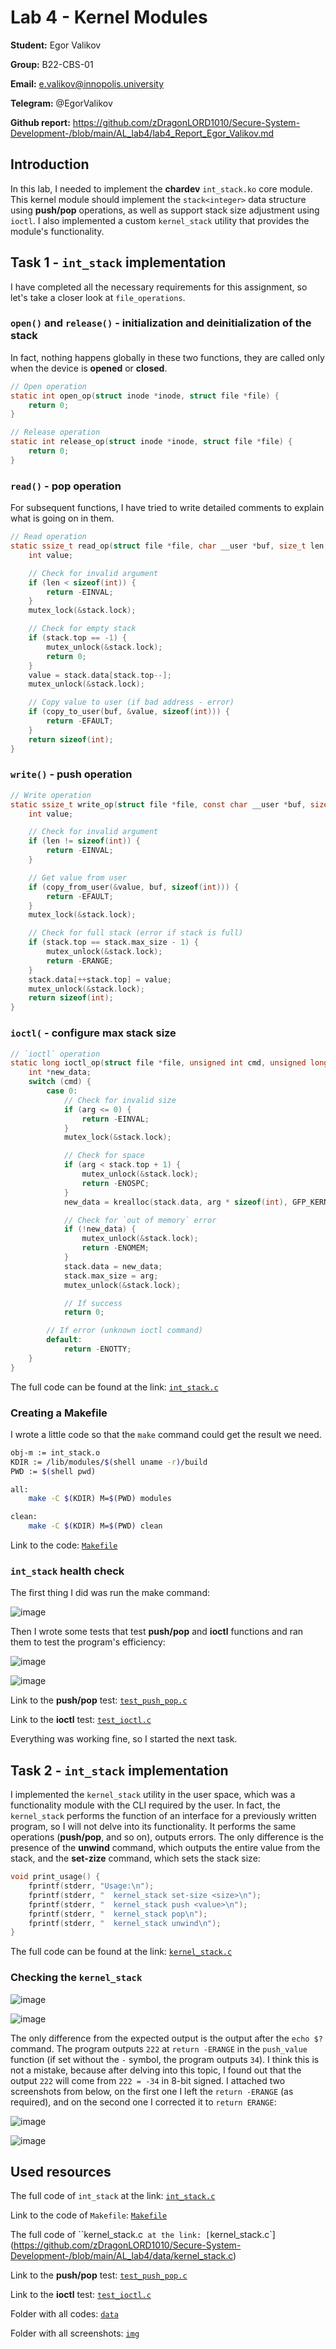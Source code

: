 # Lab 4 - Kernel Modules

**Student:** Egor Valikov

**Group:** B22-CBS-01

**Email:** e.valikov@innopolis.university

**Telegram:** @EgorValikov

**Github report:** https://github.com/zDragonLORD1010/Secure-System-Development-/blob/main/AL_lab4/lab4_Report_Egor_Valikov.md

## Introduction

In this lab, I needed to implement the **chardev** `int_stack.ko` core module. This kernel module should implement the `stack<integer>` data structure using **push/pop** operations, as well as support stack size adjustment using `ioctl`. I also implemented a custom `kernel_stack` utility that provides the module's functionality.

## Task 1 - `int_stack` implementation

I have completed all the necessary requirements for this assignment, so let's take a closer look at `file_operations`.

### `open()` and `release()` - initialization and deinitialization of the stack

In fact, nothing happens globally in these two functions, they are called only when the device is **opened** or **closed**.

```c
// Open operation
static int open_op(struct inode *inode, struct file *file) {
    return 0;
}

// Release operation
static int release_op(struct inode *inode, struct file *file) {
    return 0;
}
```

### `read()` - pop operation

For subsequent functions, I have tried to write detailed comments to explain what is going on in them.

```c
// Read operation
static ssize_t read_op(struct file *file, char __user *buf, size_t len, loff_t *offset) {
    int value;

    // Check for invalid argument
    if (len < sizeof(int)) {
        return -EINVAL;
    }
    mutex_lock(&stack.lock);

    // Check for empty stack
    if (stack.top == -1) {
        mutex_unlock(&stack.lock);
        return 0;
    }
    value = stack.data[stack.top--];
    mutex_unlock(&stack.lock);

    // Copy value to user (if bad address - error)
    if (copy_to_user(buf, &value, sizeof(int))) {
        return -EFAULT;
    }
    return sizeof(int);
}
```

### `write()` - push operation

```c
// Write operation
static ssize_t write_op(struct file *file, const char __user *buf, size_t len, loff_t *offset) {
    int value;

    // Check for invalid argument
    if (len != sizeof(int)) {
        return -EINVAL;
    }

    // Get value from user
    if (copy_from_user(&value, buf, sizeof(int))) {
        return -EFAULT;
    }
    mutex_lock(&stack.lock);

    // Check for full stack (error if stack is full)
    if (stack.top == stack.max_size - 1) {
        mutex_unlock(&stack.lock);
        return -ERANGE;
    }
    stack.data[++stack.top] = value;
    mutex_unlock(&stack.lock);
    return sizeof(int);
}
```

### `ioctl(` - configure max stack size

```c
// `ioctl` operation
static long ioctl_op(struct file *file, unsigned int cmd, unsigned long arg) {
    int *new_data;
    switch (cmd) {
        case 0:
            // Check for invalid size
            if (arg <= 0) {
                return -EINVAL;
            }
            mutex_lock(&stack.lock);

            // Check for space
            if (arg < stack.top + 1) {
                mutex_unlock(&stack.lock);
                return -ENOSPC;
            }
            new_data = krealloc(stack.data, arg * sizeof(int), GFP_KERNEL);

            // Check for `out of memory` error
            if (!new_data) {
                mutex_unlock(&stack.lock);
                return -ENOMEM;
            }
            stack.data = new_data;
            stack.max_size = arg;
            mutex_unlock(&stack.lock);

            // If success
            return 0;

        // If error (unknown ioctl command)
        default:
            return -ENOTTY;
    }
}
```

The full code can be found at the link: [`int_stack.c`](https://github.com/zDragonLORD1010/Secure-System-Development-/blob/main/AL_lab4/data/int_stack.c)

### Creating a Makefile

I wrote a little code so that the `make` command could get the result we need.

```bash
obj-m := int_stack.o
KDIR := /lib/modules/$(shell uname -r)/build
PWD := $(shell pwd)

all:
	make -C $(KDIR) M=$(PWD) modules

clean:
	make -C $(KDIR) M=$(PWD) clean
```

Link to the code: [`Makefile`](https://github.com/zDragonLORD1010/Secure-System-Development-/blob/main/AL_lab4/data/Makefile)

### `int_stack` health check

The first thing I did was run the make command:

![image](https://github.com/user-attachments/assets/f308cf51-6654-47bc-bedd-5b86cf5a583c)

Then I wrote some tests that test **push/pop** and **ioctl** functions and ran them to test the program's efficiency:

![image](https://github.com/user-attachments/assets/76d19e96-c072-443b-8cc1-e989dbaf2565)

![image](https://github.com/user-attachments/assets/460c3cb7-242b-405e-896c-839037300e6f)

Link to the **push/pop** test: [`test_push_pop.c`](https://github.com/zDragonLORD1010/Secure-System-Development-/blob/main/AL_lab4/data/test_push_pop.c)

Link to the **ioctl** test: [`test_ioctl.c`](https://github.com/zDragonLORD1010/Secure-System-Development-/blob/main/AL_lab4/data/test_ioctl.c)

Everything was working fine, so I started the next task.

## Task 2 - `int_stack` implementation

I implemented the `kernel_stack` utility in the user space, which was a functionality module with the CLI required by the user. In fact, the `kernel_stack` performs the function of an interface for a previously written program, so I will not delve into its functionality. It performs the same operations (**push/pop**, and so on), outputs errors. The only difference is the presence of the **unwind** command, which outputs the entire value from the stack, and the **set-zize** command, which sets the stack size:

```c
void print_usage() {
    fprintf(stderr, "Usage:\n");
    fprintf(stderr, "  kernel_stack set-size <size>\n");
    fprintf(stderr, "  kernel_stack push <value>\n");
    fprintf(stderr, "  kernel_stack pop\n");
    fprintf(stderr, "  kernel_stack unwind\n");
}
```

The full code can be found at the link: [`kernel_stack.c`](https://github.com/zDragonLORD1010/Secure-System-Development-/blob/main/AL_lab4/data/kernel_stack.c)

### Checking the `kernel_stack`

![image](https://github.com/user-attachments/assets/138ebf46-7688-4c04-8b9b-2038858cac2d)

![image](https://github.com/user-attachments/assets/c9b4148c-c378-4781-a452-804e3c8360db)

The only difference from the expected output is the output after the `echo $?` command. The program outputs `222` at `return -ERANGE` in the `push_value` function (if set without the `-` symbol, the program outputs `34`). I think this is not a mistake, because after delving into this topic, I found out that the output `222` will come from `222 = -34` in 8-bit signed. I attached two screenshots from below, on the first one I left the `return -ERANGE` (as required), and on the second one I corrected it to `return ERANGE`:

![image](https://github.com/user-attachments/assets/4264fdaa-60b1-4739-ade5-1d837dd292f2)

![image](https://github.com/user-attachments/assets/9d190bac-abac-4920-8bf9-5e77a07acda8)

## Used resources

The full code of `int_stack` at the link: [`int_stack.c`](https://github.com/zDragonLORD1010/Secure-System-Development-/blob/main/AL_lab4/data/int_stack.c)

Link to the code of `Makefile`: [`Makefile`](https://github.com/zDragonLORD1010/Secure-System-Development-/blob/main/AL_lab4/data/Makefile)

The full code of ``kernel_stack.c` at the link: [`kernel_stack.c`](https://github.com/zDragonLORD1010/Secure-System-Development-/blob/main/AL_lab4/data/kernel_stack.c)

Link to the **push/pop** test: [`test_push_pop.c`](https://github.com/zDragonLORD1010/Secure-System-Development-/blob/main/AL_lab4/data/test_push_pop.c)

Link to the **ioctl** test: [`test_ioctl.c`](https://github.com/zDragonLORD1010/Secure-System-Development-/blob/main/AL_lab4/data/test_ioctl.c)

Folder with all codes: [`data`](https://github.com/zDragonLORD1010/Secure-System-Development-/tree/main/AL_lab4/data)

Folder with all screenshots: [`img`](https://github.com/zDragonLORD1010/Secure-System-Development-/tree/main/AL_lab4/img)
